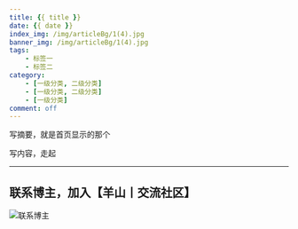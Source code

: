 ```yaml
---
title: {{ title }}
date: {{ date }}
index_img: /img/articleBg/1(4).jpg
banner_img: /img/articleBg/1(4).jpg
tags:
    - 标签一
    - 标签二
category:
    - [一级分类, 二级分类]
    - [一级分类, 二级分类]
    - [一级分类]
comment: off
---
```


写摘要，就是首页显示的那个

<!-- more -->

写内容，走起

---

## 联系博主，加入【羊山丨交流社区】
![联系博主](/img/icon/wechatFindMe.png)
